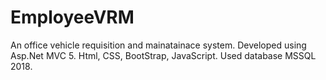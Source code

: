 # EmployeeVRM
An office vehicle requisition and mainatainace system.
Developed using Asp.Net MVC 5. Html, CSS, BootStrap, JavaScript.
Used database MSSQL 2018.
